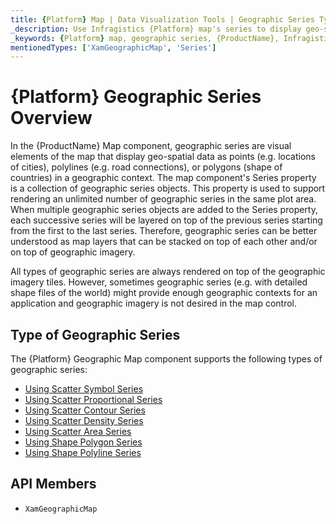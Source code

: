 ```yaml
---
title: {Platform} Map | Data Visualization Tools | Geographic Series Types | Infragistics
_description: Use Infragistics {Platform} map's series to display geo-spatial data as points such as locations of cities, polylines such as road connections, or polygons such as shape of countries in a geographic context. Learn more about {ProductName} map's series!
_keywords: {Platform} map, geographic series, {ProductName}, Infragistics
mentionedTypes: ['XamGeographicMap', 'Series']
---
```


# {Platform} Geographic Series Overview

In the {ProductName} Map component, geographic series are visual elements of the map that display geo-spatial data as points (e.g. locations of cities), polylines (e.g. road connections), or polygons (shape of countries) in a geographic context.
The map component's Series property is a collection of geographic series objects. This property is used to support rendering an unlimited number of geographic series in the same plot area. When multiple geographic series objects are added to the Series property, each successive series will be layered on top of the previous series starting from the first to the last series. Therefore, geographic series can be better understood as map layers that can be stacked on top of each other and/or on top of geographic imagery.

All types of geographic series are always rendered on top of the geographic imagery tiles. However, sometimes geographic series (e.g. with detailed shape files of the world) might provide enough geographic contexts for an application and geographic imagery is not desired in the map control.


## Type of Geographic Series

The {Platform} Geographic Map component supports the following types of geographic series:

- [Using Scatter Symbol Series](geo-map-type-scatter-symbol-series.md)
- [Using Scatter Proportional Series](geo-map-type-scatter-bubble-series.md)
- [Using Scatter Contour Series](geo-map-type-scatter-contour-series.md)
- [Using Scatter Density Series](geo-map-type-scatter-density-series.md)
- [Using Scatter Area Series](geo-map-type-scatter-area-series.md)
- [Using Shape Polygon Series](geo-map-type-shape-polygon-series.md)
- [Using Shape Polyline Series](geo-map-type-shape-polyline-series.md)

 ## API Members

 - `XamGeographicMap`